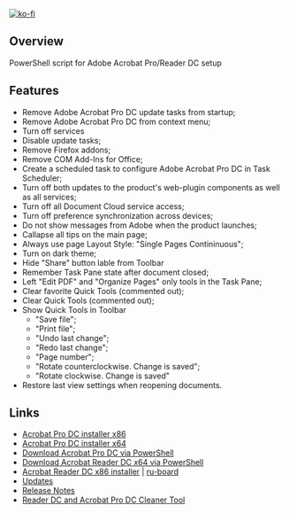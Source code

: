 [![ko-fi](https://www.ko-fi.com/img/githubbutton_sm.svg)](https://ko-fi.com/Q5Q51QUJC)

## Overview

PowerShell script for Adobe Acrobat Pro/Reader DC setup

## Features

- Remove Adobe Acrobat Pro DC update tasks from startup;
- Remove Adobe Acrobat Pro DC from context menu;
- Turn off services
- Disable update tasks;
- Remove Firefox addons;
- Remove COM Add-Ins for Office;
- Create a scheduled task to configure Adobe Acrobat Pro DC in Task Scheduler;
- Turn off both updates to the product's web-plugin components as well as all services;
- Turn off all Document Cloud service access;
- Turn off preference synchronization across devices;
- Do not show messages from Adobe when the product launches;
- Callapse all tips on the main page;
- Always use page Layout Style: "Single Pages Contininuous";
- Turn on dark theme;
- Hide "Share" button lable from Toolbar
- Remember Task Pane state after document closed;
- Left "Edit PDF" and "Organize Pages" only tools in the Task Pane;
- Clear favorite Quick Tools (сommented out);
- Clear Quick Tools (сommented out);
- Show Quick Tools in Toolbar
  - "Save file";
  - "Print file";
  - "Undo last change";
  - "Redo last change";
  - "Page number";
  - "Rotate counterclockwise. Change is saved";
  - "Rotate clockwise. Change is saved"
- Restore last view settings when reopening documents.

## Links

* [Acrobat Pro DC installer x86](https://helpx.adobe.com/acrobat/kb/acrobat-dc-downloads.html)
* [Acrobat Pro DC installer x64](https://helpx.adobe.com/acrobat/kb/download-64-bit-installer.html)
* [Download Acrobat Pro DC via PowerShell](https://github.com/farag2/Utilities/blob/master/Download)
* [Download Acrobat Reader DC x64 via PowerShell](https://github.com/farag2/Utilities/blob/master/Download)
* [Acrobat Reader DC x86 installer](https://get.adobe.com/en/reader/enterprise/) | [ru-board](https://forum.ru-board.com/topic.cgi?forum=5&topic=0523&start=3420) 
* [Updates](https://www.adobe.com/devnet-docs/acrobatetk/tools/ReleaseNotesDC/index.html)
* [Release Notes](https://www.adobe.com/devnet-docs/acrobatetk/tools/ReleaseNotesDC/index.html)
* [Reader DC and Acrobat Pro DC Cleaner Tool](https://www.adobe.com/devnet-docs/acrobatetk/tools/Labs/cleaner.html#downloads)

